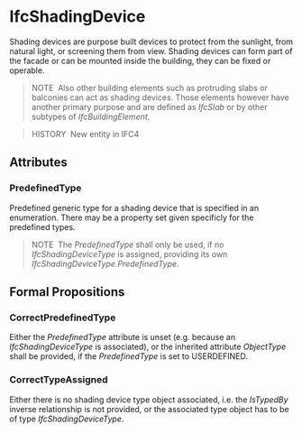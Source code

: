 # IfcShadingDevice

Shading devices are purpose built devices to protect from the sunlight, from natural light, or screening them from view. Shading devices can form part of the facade or can be mounted inside the building, they can be fixed or operable.

> NOTE&nbsp; Also other building elements such as protruding slabs or balconies can act as shading devices. Those elements however have another primary purpose and are defined as _IfcSlab_ or by other subtypes of _IfcBuildingElement_.

> HISTORY&nbsp; New entity in IFC4

## Attributes

### PredefinedType
Predefined generic type for a shading device that is specified in an enumeration. There may be a property set given specificly for the predefined types.
> NOTE&nbsp; The _PredefinedType_ shall only be used, if no _IfcShadingDeviceType_ is assigned, providing its own _IfcShadingDeviceType.PredefinedType_.

## Formal Propositions

### CorrectPredefinedType
Either the _PredefinedType_ attribute is unset (e.g. because an _IfcShadingDeviceType_ is associated), or the inherited attribute _ObjectType_ shall be provided, if the _PredefinedType_ is set to USERDEFINED.

### CorrectTypeAssigned
Either there is no shading device type object associated, i.e. the _IsTypedBy_ inverse relationship is not provided, or the associated type object has to be of type _IfcShadingDeviceType_.
